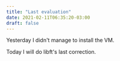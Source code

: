 ```yaml
---
title: "Last evaluation"
date: 2021-02-11T06:35:20-03:00
draft: false
---
```


Yesterday I didn't manage to install the VM.

Today I will do libft's last correction.
